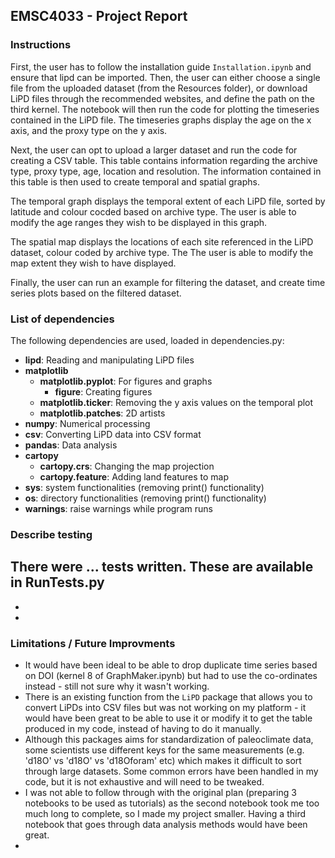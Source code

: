 ## EMSC4033 - Project Report

### Instructions 
First, the user has to follow the installation guide `Installation.ipynb` and ensure that lipd can be imported. Then, the user can either choose a single file from the uploaded dataset (from the Resources folder), or download LiPD files through the recommended websites, and define the path on the third kernel. The notebook will then run the code for plotting the timeseries contained in the LiPD file. The timeseries graphs display the age on the x axis, and the proxy type on the y axis. 

Next, the user can opt to upload a larger dataset and run the code for creating a CSV table. This table contains information regarding the archive type, proxy type, age, location and resolution. The information contained in this table is then used to create temporal and spatial graphs. 

The temporal graph displays the temporal extent of each LiPD file, sorted by latitude and colour cocded based on archive type. The user is able to modify the age ranges they wish to be displayed in this graph. 

The spatial map displays the locations of each site referenced in the LiPD dataset, colour coded by archive type. The The user is able to modify the map extent they wish to have displayed. 

Finally, the user can run an example for filtering the dataset, and create time series plots based on the filtered dataset. 


### List of dependencies	
The following dependencies are used, loaded in dependencies.py:
- **lipd**: Reading and manipulating LiPD files
- **matplotlib**
  - **matplotlib.pyplot**: For figures and graphs 
    - **figure**: Creating figures 
  - **matplotlib.ticker**: Removing the y axis values on the temporal plot  
  - **matplotlib.patches**: 2D artists 
- **numpy**: Numerical processing 
- **csv**: Converting LiPD data into CSV format
- **pandas**: Data analysis
- **cartopy**
  - **cartopy.crs**: Changing the map projection
  - **cartopy.feature**: Adding land features to map 
- **sys**: system functionalities (removing print() functionality)
- **os**: directory functionalities (removing print() functionality)
- **warnings**: raise warnings while program runs



### Describe testing	
There were ... tests written. These are available in RunTests.py
- 
- 
-

### Limitations / Future Improvments	
- It would have been ideal to be able to drop duplicate time series based on DOI (kernel 8 of GraphMaker.ipynb) but had to use the co-ordinates instead - still not sure why it wasn't working. 
- There is an existing function from the `LiPD` package that allows you to convert LiPDs into CSV files but was not working on my platform - it would have been great to be able to use it or modify it to get the table produced in my code, instead of having to do it manually.
- Although this packages aims for standardization of paleoclimate data, some scientists use different keys for the same measurements (e.g. 'd18O' vs 'd18O' vs 'd18Oforam' etc) which makes it difficult to sort through large datasets. Some common errors have been handled in my code, but it is not exhaustive and will need to be tweaked.
- I was not able to follow through with the original plan (preparing 3 notebooks to be used as tutorials) as the second notebook took me too much long to complete, so I made my project smaller. Having a third notebook that goes through data analysis methods would have been great. 
- 
